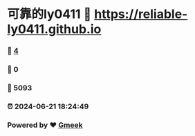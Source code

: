 # 可靠的ly0411 :link: https://reliable-ly0411.github.io 
### :page_facing_up: [4](https://reliable-ly0411.github.io/tag.html) 
### :speech_balloon: 0 
### :hibiscus: 5093 
### :alarm_clock: 2024-06-21 18:24:49 
### Powered by :heart: [Gmeek](https://github.com/Meekdai/Gmeek)
